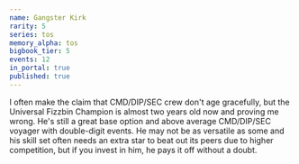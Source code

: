 ```yaml
---
name: Gangster Kirk
rarity: 5
series: tos
memory_alpha: tos
bigbook_tier: 5
events: 12
in_portal: true
published: true
---
```


I often make the claim that CMD/DIP/SEC crew don't age gracefully, but the Universal Fizzbin Champion is almost two years old now and proving me wrong. He's still a great base option and above average CMD/DIP/SEC voyager with double-digit events. He may not be as versatile as some and his skill set often needs an extra star to beat out its peers due to higher competition, but if you invest in him, he pays it off without a doubt.
